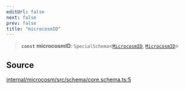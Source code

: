 ```yaml
---
editUrl: false
next: false
prev: false
title: "microcosmID"
---
```


> **`const`** **microcosmID**: `SpecialSchema`\<[`MicrocosmID`](../type-aliases/MicrocosmID.md), [`MicrocosmID`](../type-aliases/MicrocosmID.md)\>

## Source

[internal/microcosm/src/schema/core.schema.ts:5](https://github.com/nodenogg-in/alpha-p2p/blob/aa60360/internal/microcosm/src/schema/core.schema.ts#L5)
